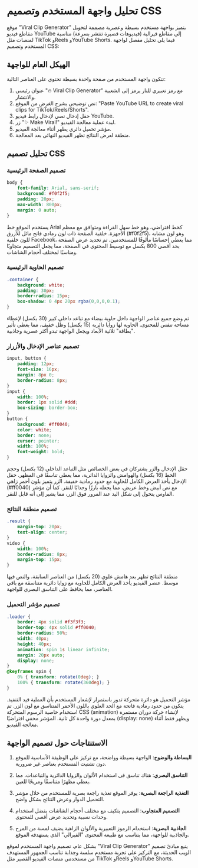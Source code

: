 # تحليل واجهة المستخدم وتصميم CSS

موقع "Viral Clip Generator" يتميز بواجهة مستخدم بسيطة وعصرية مصممة لتحويل مقاطع فيديو YouTube إلى مقاطع فيرالية (فيديوهات قصيرة تنتشر بسرعة) مناسبة لمنصات مثل TikTok وReels وYouTube Shorts. فيما يلي تحليل مفصل لواجهة المستخدم وتصميم CSS:

## الهيكل العام للواجهة

تتكون واجهة المستخدم من صفحة واحدة بسيطة تحتوي على العناصر التالية:

1. عنوان رئيسي "🔥 Viral Clip Generator" مع رمز تعبيري للنار يرمز إلى الشعبية والانتشار.
2. نص توضيحي يشرح الغرض من الموقع: "Paste YouTube URL to create viral clips for TikTok/Reels/Shorts".
3. حقل إدخال نصي لإدخال رابط فيديو YouTube.
4. زر "✨ Make Viral!" لبدء عملية معالجة الفيديو.
5. مؤشر تحميل دائري يظهر أثناء معالجة الفيديو.
6. منطقة لعرض النتائج تظهر الفيديو النهائي بعد المعالجة.

## تحليل تصميم CSS

### تصميم الصفحة الرئيسية

```css
body { 
    font-family: Arial, sans-serif; 
    background: #f0f2f5; 
    padding: 20px; 
    max-width: 800px; 
    margin: 0 auto; 
}
```

يستخدم الموقع خط Arial كخط افتراضي، وهو خط سهل القراءة ومتوافق مع معظم الأجهزة. خلفية الصفحة ذات لون رمادي فاتح مائل للأزرق (#f0f2f5)، وهو لون مشابه للون خلفية Facebook، مما يعطي إحساسًا مألوفًا للمستخدمين. تم تحديد عرض الصفحة بحد أقصى 800 بكسل مع توسيط المحتوى في الصفحة، مما يجعل التصميم متجاوبًا ومناسبًا لمختلف أحجام الشاشات.

### تصميم الحاوية الرئيسية

```css
.container { 
    background: white; 
    padding: 30px; 
    border-radius: 15px; 
    box-shadow: 0 4px 20px rgba(0,0,0,0.1); 
}
```

تم وضع جميع عناصر الواجهة داخل حاوية بيضاء مع تباعد داخلي كبير (30 بكسل) لإعطاء مساحة تنفس للمحتوى. الحاوية لها زوايا دائرية (15 بكسل) وظل خفيف، مما يعطي تأثير "بطاقة" ثلاثية الأبعاد ويجعل الواجهة تبدو أكثر عصرية وجاذبية.

### تصميم عناصر الإدخال والأزرار

```css
input, button { 
    padding: 12px; 
    font-size: 16px; 
    margin: 8px 0; 
    border-radius: 8px; 
}
input { 
    width: 100%; 
    border: 1px solid #ddd; 
    box-sizing: border-box; 
}
button { 
    background: #ff0040; 
    color: white; 
    border: none; 
    cursor: pointer; 
    width: 100%; 
    font-weight: bold; 
}
```

حقل الإدخال والزر يشتركان في بعض الخصائص مثل التباعد الداخلي (12 بكسل) وحجم الخط (16 بكسل) والهوامش والزوايا الدائرية، مما يعطي تناسقًا في المظهر. حقل الإدخال يأخذ العرض الكامل للحاوية مع حدود رمادية خفيفة. الزر يتميز بلون أحمر زاهي (#ff0040) مع نص أبيض وخط عريض، مما يجعله بارزًا وجذابًا للنقر. كما أن مؤشر الماوس يتحول إلى شكل اليد عند المرور فوق الزر، مما يشير إلى أنه قابل للنقر.

### تصميم منطقة النتائج

```css
.result { 
    margin-top: 20px; 
    text-align: center; 
}
video { 
    width: 100%; 
    border-radius: 8px; 
    margin-top: 15px; 
}
```

منطقة النتائج تظهر بعد هامش علوي (20 بكسل) من العناصر السابقة، والنص فيها موسط. عنصر الفيديو يأخذ العرض الكامل للحاوية مع زوايا دائرية متناسقة مع باقي العناصر، مما يحافظ على التناسق البصري للواجهة.

### تصميم مؤشر التحميل

```css
.loader {
    border: 4px solid #f3f3f3;
    border-top: 4px solid #ff0040;
    border-radius: 50%;
    width: 40px;
    height: 40px;
    animation: spin 1s linear infinite;
    margin: 20px auto;
    display: none;
}
@keyframes spin {
    0% { transform: rotate(0deg); }
    100% { transform: rotate(360deg); }
}
```

مؤشر التحميل هو دائرة متحركة تدور باستمرار لإشعار المستخدم بأن العملية قيد التنفيذ. يتكون من حدود رمادية فاتحة مع الحد العلوي باللون الأحمر المتناسق مع لون الزر. تم استخدام خاصية الرسوم المتحركة CSS (animation) لإنشاء حركة دوران مستمرة بمعدل دورة واحدة كل ثانية. المؤشر مخفي افتراضيًا (display: none) ويظهر فقط أثناء معالجة الفيديو.

## الاستنتاجات حول تصميم الواجهة

1. **البساطة والوضوح**: الواجهة بسيطة وواضحة، مع تركيز على الوظيفة الأساسية للموقع دون تشتيت المستخدم بعناصر غير ضرورية.

2. **التناسق البصري**: هناك تناسق في استخدام الألوان والزوايا الدائرية والتباعدات، مما يعطي مظهرًا متناسقًا ومريحًا للعين.

3. **التغذية الراجعة البصرية**: يوفر الموقع تغذية راجعة بصرية للمستخدم من خلال مؤشر التحميل الدوار وعرض النتائج بشكل واضح.

4. **التصميم المتجاوب**: التصميم يتكيف مع مختلف أحجام الشاشات بفضل استخدام وحدات نسبية وتحديد عرض أقصى للمحتوى.

5. **الجاذبية البصرية**: استخدام الرموز التعبيرية والألوان الزاهية يضيف لمسة من المرح والجاذبية للواجهة، مما يتناسب مع طبيعة المحتوى "الفيرالي" الذي يستهدفه الموقع.

بشكل عام، تصميم واجهة المستخدم لموقع "Viral Clip Generator" يتبع مبادئ تصميم الويب الحديثة، مع التركيز على تجربة مستخدم سلسة وجذابة تناسب الجمهور المستهدف من مستخدمي منصات الفيديو القصير مثل TikTok وReels وYouTube Shorts.
